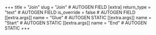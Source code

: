 +++
title = "Join"
slug = "Join" # AUTOGEN FIELD
[extra]
return_type = "text" # AUTOGEN FIELD
is_override = false # AUTOGEN FIELD
[[extra.args]]
name = "Glue" # AUTOGEN STATIC
[[extra.args]]
name = "Start" # AUTOGEN STATIC
[[extra.args]]
name = "End" # AUTOGEN STATIC
+++
